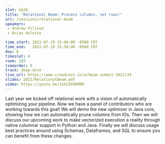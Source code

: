 ```yaml
---
slot: b620
title: "Relational Beam: Process columns, not rows!"
url: /sessions/relational-beam
speakers:
 - Andrew Pilloud
 - Brian Hulette

time_start: 2022-07-19 15:00:00 -0500 CDT
time_end:   2022-07-19 15:50:00 -0500 CDT
day: b
timeslot: 6
room: 203
timeorder: 0
track: deep-dive
live_url: https://www.crowdcast.io/e/beam-summit-2022/34
slides: 2022/RelationalBeam.pdf
video: https://youtu.be/1okLDS8bMQM
---
```


Last year we kicked off relational work with a vision of automatically optimizing your pipeline. Now we have a panel of contributors who are working towards this goal! We will demo the new optimizer in Java core, showing how we can automatically prune columns from IOs. Then we will discuss our upcoming work to make vectorized execution a reality through native columnar support in Python and Java. Finally we will discuss usage best practices around using Schemas, Dataframes, and SQL to ensure you can benefit from these changes.